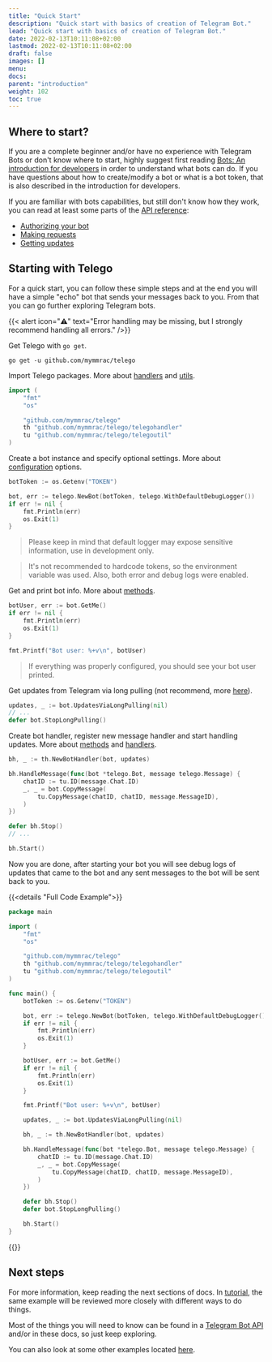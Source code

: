 ```yaml
---
title: "Quick Start"
description: "Quick start with basics of creation of Telegram Bot."
lead: "Quick start with basics of creation of Telegram Bot."
date: 2022-02-13T10:11:08+02:00
lastmod: 2022-02-13T10:11:08+02:00
draft: false
images: []
menu:
docs:
parent: "introduction"
weight: 102
toc: true
---
```


## Where to start?

If you are a complete beginner and/or have no experience with Telegram Bots or don't know where to start, highly
suggest first reading [Bots: An introduction for developers](https://core.telegram.org/bots) in order to understand
what bots can do.
If you have questions about how to create/modify a bot or what is a bot token, that is also described in the
introduction for developers.

If you are familiar with bots capabilities, but still don't know how they work, you can read at least some parts of
the [API reference](https://core.telegram.org/bots/api):

- [Authorizing your bot](https://core.telegram.org/bots/api#authorizing-your-bot)
- [Making requests](https://core.telegram.org/bots/api#making-requests)
- [Getting updates](https://core.telegram.org/bots/api#getting-updates)

## Starting with Telego

For a quick start, you can follow these simple steps and at the end you will have a simple "echo" bot that sends your
messages back to you.
From that you can go further exploring Telegram bots.

{{< alert icon="⚠️" text="Error handling may be missing, but I strongly recommend handling all errors." />}}

Get Telego with `go get`.

```shell
go get -u github.com/mymmrac/telego
```

Import Telego packages. More about [handlers](/content/docs/handlers/handlers-basics.md) and
[utils](/content/docs/utilities/utilities-basics.md).

```go
import (
    "fmt"
    "os"

    "github.com/mymmrac/telego"
    th "github.com/mymmrac/telego/telegohandler"
    tu "github.com/mymmrac/telego/telegoutil"
)
```

Create a bot instance and specify optional settings.
More about [configuration](/content/docs/introduction/configuration.md) options.

```go
botToken := os.Getenv("TOKEN")

bot, err := telego.NewBot(botToken, telego.WithDefaultDebugLogger())
if err != nil {
    fmt.Println(err)
    os.Exit(1)
}
```

> Please keep in mind that default logger may expose sensitive information, use in development only.

> It's not recommended to hardcode tokens, so the environment variable was used.
> Also, both error and debug logs were enabled.

Get and print bot info. More about [methods](/content/docs/methods/methods-basics.md).

```go
botUser, err := bot.GetMe()
if err != nil {
    fmt.Println(err)
    os.Exit(1)
}

fmt.Printf("Bot user: %+v\n", botUser)
```

> If everything was properly configured, you should see your bot user printed.

Get updates from Telegram via long pulling (not recommend, more [here](/content/docs/helpers/updates-long-pulling.md)).

```go
updates, _ := bot.UpdatesViaLongPulling(nil)
// ...
defer bot.StopLongPulling()
```

Create bot handler, register new message handler and start handling updates. More about
[methods](/content/docs/methods/methods-basics.md) and [handlers](/content/docs/handlers/handlers-basics.md).

```go
bh, _ := th.NewBotHandler(bot, updates)

bh.HandleMessage(func(bot *telego.Bot, message telego.Message) {
    chatID := tu.ID(message.Chat.ID)
    _, _ = bot.CopyMessage(
        tu.CopyMessage(chatID, chatID, message.MessageID),
    )
})

defer bh.Stop()
// ...

bh.Start()
```

Now you are done, after starting your bot you will see debug logs of updates that came to the bot and any sent messages
to the bot will be sent back to you.

{{<details "Full Code Example">}}

```go
package main

import (
    "fmt"
    "os"

    "github.com/mymmrac/telego"
    th "github.com/mymmrac/telego/telegohandler"
    tu "github.com/mymmrac/telego/telegoutil"
)

func main() {
    botToken := os.Getenv("TOKEN")

    bot, err := telego.NewBot(botToken, telego.WithDefaultDebugLogger())
    if err != nil {
        fmt.Println(err)
        os.Exit(1)
    }

    botUser, err := bot.GetMe()
    if err != nil {
        fmt.Println(err)
        os.Exit(1)
    }

    fmt.Printf("Bot user: %+v\n", botUser)

    updates, _ := bot.UpdatesViaLongPulling(nil)

    bh, _ := th.NewBotHandler(bot, updates)

    bh.HandleMessage(func(bot *telego.Bot, message telego.Message) {
        chatID := tu.ID(message.Chat.ID)
        _, _ = bot.CopyMessage(
            tu.CopyMessage(chatID, chatID, message.MessageID),
        )
    })

    defer bh.Stop()
    defer bot.StopLongPulling()

    bh.Start()
}
```

{{</details>}}

## Next steps

For more information, keep reading the next sections of docs. 
In [tutorial](/content/docs/introduction/tutorial.md),
the same example will be reviewed more closely with different ways to do things.

Most of the things you will need to know can be found in a [Telegram Bot API](https://core.telegram.org/bots/api) and/or
in these docs, so just keep exploring.

You can also look at some other examples located [here](https://github.com/mymmrac/telego/tree/main/examples).
